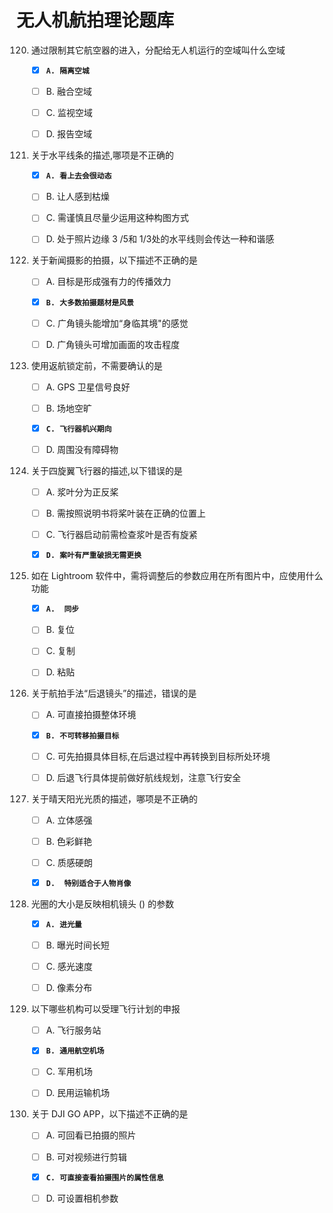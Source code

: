 # 无人机航拍理论题库



120. 通过限制其它航空器的进入，分配给无人机运行的空域叫什么空域
        - [x] **`A. 隔离空城`**
        - [ ] B. 融合空域
        - [ ] C. 监视空域
        - [ ] D. 报告空域


121. 关于水平线条的描述,哪项是不正确的
        - [x] **`A. 看上去会很动态`**
        - [ ] B. 让人感到枯燥
        - [ ] C. 需谨慎且尽量少运用这种构图方式
        - [ ] D. 处于照片边缘 3 /5和 1/3处的水平线则会传达一种和谐感


122. 关于新闻摄影的拍摄，以下描述不正确的是
        - [ ] A. 目标是形成强有力的传播效力
        - [x] **`B. 大多数拍摄题材是风景`**
        - [ ] C. 广角镜头能增加“身临其境"的感觉
        - [ ] D. 广角镜头可增加画面的攻击程度


123. 使用返航锁定前，不需要确认的是
        - [ ] A. GPS 卫星信号良好
        - [ ] B. 场地空旷
        - [x] **`C. 飞行器机兴期向`**
        - [ ] D. 周围没有障碍物


124. 关于四旋翼飞行器的描述,以下错误的是
        - [ ] A. 浆叶分为正反桨
        - [ ] B. 需按照说明书将桨叶装在正确的位置上
        - [ ] C. 飞行器启动前需检查浆叶是否有旋紧
        - [x] **`D. 案叶有严重破损无需更换`**


125. 如在 Lightroom 软件中，需将调整后的参数应用在所有图片中，应使用什么功能
        - [x] **`A.  同步`**
        - [ ] B.  复位
        - [ ] C.  复制
        - [ ] D.  粘贴


126. 关于航拍手法“后退镜头”的描述，错误的是
        - [ ] A. 可直接拍摄整体环境
        - [x] **`B. 不可转移拍摄目标`**
        - [ ] C. 可先拍摄具体目标,在后退过程中再转换到目标所处环境
        - [ ] D. 后退飞行具体提前做好航线规划，注意飞行安全


127. 关于晴天阳光光质的描述，哪项是不正确的
        - [ ] A. 立体感强
        - [ ] B. 色彩鲜艳
        - [ ] C. 质感硬朗
        - [x] **`D.  特别适合于人物肖像`**


128. 光圈的大小是反映相机镜头 () 的参数
        - [x] **`A. 进光量`**
        - [ ] B. 曝光时间长短
        - [ ] C. 感光速度
        - [ ] D. 像素分布


129. 以下哪些机构可以受理飞行计划的申报
        - [ ] A. 飞行服务站
        - [x] **`B. 通用航空机场`**
        - [ ] C. 军用机场
        - [ ] D. 民用运输机场


130. 关于 DJI GO APP，以下描述不正确的是
        - [ ] A. 可回看已拍摄的照片
        - [ ] B. 可对视频进行剪辑
        - [x] **`C. 可直接查看拍摄围片的属性信息`**
        - [ ] D. 可设置相机参数

